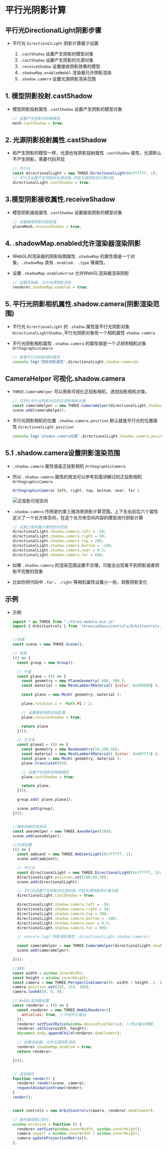 # 平行光阴影计算

## 平行光DirectionalLight阴影步骤

+ 平行光 `DirectionalLight` 阴影计算最少设置

  1. `.castShadow` 设置产生阴影的模型对象
  2. `.castShadow` 设置产生阴影的光源对象
  3. `.receiveShadow` 设置接收阴影效果的模型
  4. `.shadowMap.enabledWebGl` 渲染器允许阴影渲染
  5. `.shadow.camera` 设置光源阴影渲染范围

## 1. 模型阴影投射.castShadow

+ 模型阴影投射属性 `.castShadow` 设置产生阴影的模型对象

  ```js
  // 设置产生投影的网格模型
  mesh.castShadow = true;
  ```

## 2. 光源阴影投射属性.castShadow

+ 和产生阴影的模型一样，光源也有阴影投射属性 `.castShadow` 属性，光源默认不产生阴影，需要代码开启

  ```js
  // 平行光
  const directionalLight = new THREE.DirectionalLight(0xffffff, 1);
  // 平行光设置产生阴影的光源对象,开启光源阴影的计算功能
  directionalLight.castShadow = true;
  ```

## 3.模型阴影接收属性.receiveShadow

+ 模型阴影接收属性 `.castShadow` 设置接收阴影的模型对象

  ```js
  // 设置接收阴影的投影面
  planeMesh.receiveShadow = true;
  ```

## 4. .shadowMap.enabled允许渲染器渲染阴影

+ WebGL的渲染器的阴影贴图属性 `.shadowMap` 的属性值是一个对象，`.shadowMap` 具有 `.enabled`、 `.type` 等属性。

+ 设置 `.shadowMap.enabled=true` 允许WebGL渲染器渲染阴影

  ```js
  // 设置渲染器，允许光源阴影渲染
  renderer.shadowMap.enabled = true;
  ```

## 5. 平行光阴影相机属性.shadow.camera(阴影渲染范围)

+ 平行光 `DirectionalLight` 的 `.shadow` 属性是平行光阴影对象 `DirectionalLightShadow` ,平行光阴影对象有一个相机属性 `shadow.camera`

+ 平行光阴影相机属性 `.shadow.camera` 的属性值是一个*正投影*相机对象 `OrthographicCamera`

  ```js
  // 查看平行光阴影相机属性
  console.log('阴影相机属性',directionalLight.shadow.camera);
  ```

## CameraHelper 可视化.shadow.camera

+ `THREE.CameraHelper` 可以用来可视化正投影相机、透视投影相机对象。

  ```js
  // 可视化平行光阴影对应的正投影相机对象
  const cameraHelper = new THREE.CameraHelper(directionalLight.shadow.camera);
  scene.add(cameraHelper);
  ```

+ 平行光阴影相机的位置 `.shadow.camera.position` 默认就是平行光的位置属性 `directionalLight.position`

  ```js
  console.log('shadow.camera位置',directionalLight.shadow.camera.position);
  ```

## 5.1 .shadow.camera设置阴影渲染范围

+ `.shadow.camera` 属性值是正投影相机 `OrthographicCamera`
+ 所以 `.shadow.camera` 属性的用法可以参考前面讲解过的正投影相机 `OrthographicCamera`

  ```js
  OrthographicCamera( left, right, top, bottom, near, far )
  ```

  ![正投影可视空间](../images/正投影可视空间.png)

+ `.shadow.camera` 作用是约束三维场景阴影计算范围，上下左右前后六个属性定义了一个长方体空间，在这个长方体空间内容的模型进行阴影计算

  ```js
  // 设置三维场景计算阴影的范围
  directionalLight.shadow.camera.left = -50;
  directionalLight.shadow.camera.right = 50;
  directionalLight.shadow.camera.top = 200;
  directionalLight.shadow.camera.bottom = -100;
  directionalLight.shadow.camera.near = 0.5;
  directionalLight.shadow.camera.far = 600;
  ```

+ 如果 `.shadow.camera` 的渲染范围设置不合理，可能会出现看不到阴影或者阴影不完整的现象
+ 比如你把代码中 `.far` 、`.right` 等相机属性设置小一些，观察阴影变化

## 示例

+ 示例

  ```js
  import * as THREE from "./three.module.min.js"
  import { OrbitControls } from 'three/addons/controls/OrbitControls.js';


  //场景
  const scene = new THREE.Scene();

  // 材质
  (() => {
    const group = new Group();

    // 平面
    const plane = (() => {
      const geometry = new PlaneGeometry( 600, 300,);
      const material = new MeshLambertMaterial( {color: 0x999999} );

      const plane = new Mesh( geometry, material );

      plane.rotation.x = -Math.PI / 2;

      // 设置接收阴影的投影面
      plane.receiveShadow = true;

      return plane
    })();

    // 立方体
    const plane1 = (() => {
      const geometry = new BoxGeometry(50,100,50);
      const material = new MeshLambertMaterial( {color: 0x00ffff} );
      const plane = new Mesh( geometry, material );
      plane.translateY(50);

      // 设置产生投影的网格模型
      plane.castShadow = true;

      return plane;
    })();

    group.add( plane,plane1);

    scene.add(group);
  })();


  //辅助观察的坐标系
  const axesHelper = new THREE.AxesHelper(100);
  scene.add(axesHelper);

  //光源设置
  (() => {
    const ambient = new THREE.AmbientLight(0xffffff, 1);
    scene.add(ambient);

    // 平行光
    const directionalLight = new THREE.DirectionalLight(0xffffff, 1);
    directionalLight.position.set(100,60,50);
    scene.add(directionalLight);

    // 平行光设置产生阴影的光源对象,开启光源阴影的计算功能
    directionalLight.castShadow = true;

    directionalLight.shadow.camera.left = -50;
    directionalLight.shadow.camera.right = 50;
    directionalLight.shadow.camera.top = 200;
    directionalLight.shadow.camera.bottom = -100;
    directionalLight.shadow.camera.near = 0.5;
    directionalLight.shadow.camera.far = 600;

    // console.log('阴影相机属性',directionalLight.shadow.camera);

    const cameraHelper = new THREE.CameraHelper(directionalLight.shadow.camera);
    scene.add(cameraHelper);

  })();

  //相机
  const width = window.innerWidth;
  const height = window.innerHeight;
  const camera = new THREE.PerspectiveCamera(30, width / height, 1, 3000);
  camera.position.set(292, 223, 185);
  camera.lookAt(0, 0, 0);

  // WebGL渲染器设置
  const renderer = (() => {
    const renderer = new THREE.WebGLRenderer({
      antialias: true, //开启优化锯齿
    });
    renderer.setPixelRatio(window.devicePixelRatio); //防止输出模糊
    renderer.setSize(width, height);
    document.body.appendChild(renderer.domElement);

    // 设置渲染器，允许光源阴影渲染
    renderer.shadowMap.enabled = true;
    return renderer;

  })();


  // 渲染循环
  function render() {
    renderer.render(scene, camera);
    requestAnimationFrame(render);
  }
  render();


  const controls = new OrbitControls(camera, renderer.domElement);

  // 画布跟随窗口变化
  window.onresize = function () {
    renderer.setSize(window.innerWidth, window.innerHeight);
    camera.aspect = window.innerWidth / window.innerHeight;
    camera.updateProjectionMatrix();
  };
  ```
